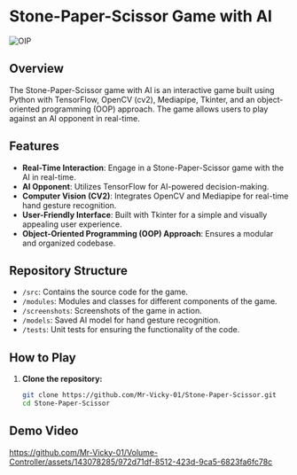 # Stone-Paper-Scissor Game with AI

![OIP](https://github.com/Mr-Vicky-01/Deplyment-Deep-learining/assets/143078285/75a7010e-f862-4708-9c78-edd3461c2e9f)

## Overview

The Stone-Paper-Scissor game with AI is an interactive game built using Python with TensorFlow, OpenCV (cv2), Mediapipe, Tkinter, and an object-oriented programming (OOP) approach. The game allows users to play against an AI opponent in real-time.

## Features

- **Real-Time Interaction**: Engage in a Stone-Paper-Scissor game with the AI in real-time.
- **AI Opponent**: Utilizes TensorFlow for AI-powered decision-making.
- **Computer Vision (CV2)**: Integrates OpenCV and Mediapipe for real-time hand gesture recognition.
- **User-Friendly Interface**: Built with Tkinter for a simple and visually appealing user experience.
- **Object-Oriented Programming (OOP) Approach**: Ensures a modular and organized codebase.

## Repository Structure

- `/src`: Contains the source code for the game.
- `/modules`: Modules and classes for different components of the game.
- `/screenshots`: Screenshots of the game in action.
- `/models`: Saved AI model for hand gesture recognition.
- `/tests`: Unit tests for ensuring the functionality of the code.

## How to Play

1. **Clone the repository:**

   ```bash
   git clone https://github.com/Mr-Vicky-01/Stone-Paper-Scissor.git
   cd Stone-Paper-Scissor

## Demo Video

https://github.com/Mr-Vicky-01/Volume-Controller/assets/143078285/972d71df-8512-423d-9ca5-6823fa6fc78c
